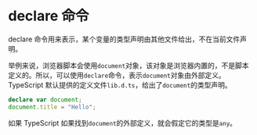 # declare 命令

declare 命令用来表示，某个变量的类型声明由其他文件给出，不在当前文件声明。

举例来说，浏览器脚本会使用`document`对象，该对象是浏览器内置的，不是脚本定义的。所以，可以使用`declare`命令，表示`document`对象由外部定义。TypeScript 默认提供的定义文件`lib.d.ts`，给出了`document`的类型声明。

```typescript
declare var document;  
document.title = "Hello"; 
```

如果 TypeScript 如果找到`document`的外部定义，就会假定它的类型是`any`。
